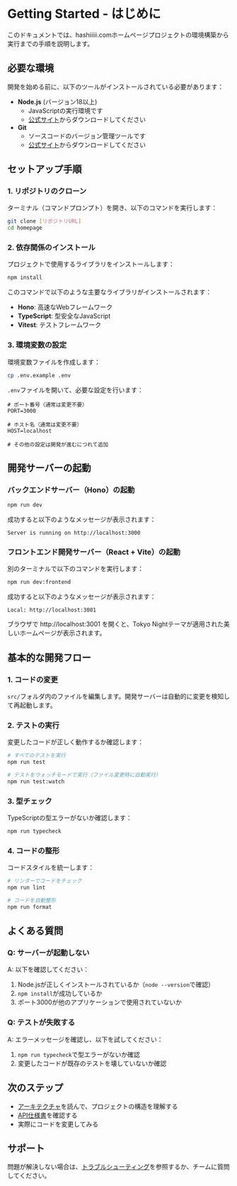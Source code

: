 # Getting Started - はじめに

このドキュメントでは、hashiiiii.comホームページプロジェクトの環境構築から実行までの手順を説明します。

## 必要な環境

開発を始める前に、以下のツールがインストールされている必要があります：

- **Node.js** (バージョン18以上)
  - JavaScriptの実行環境です
  - [公式サイト](https://nodejs.org/)からダウンロードしてください
- **Git**
  - ソースコードのバージョン管理ツールです
  - [公式サイト](https://git-scm.com/)からダウンロードしてください

## セットアップ手順

### 1. リポジトリのクローン

ターミナル（コマンドプロンプト）を開き、以下のコマンドを実行します：

```bash
git clone [リポジトリURL]
cd homepage
```

### 2. 依存関係のインストール

プロジェクトで使用するライブラリをインストールします：

```bash
npm install
```

このコマンドで以下のような主要なライブラリがインストールされます：
- **Hono**: 高速なWebフレームワーク
- **TypeScript**: 型安全なJavaScript
- **Vitest**: テストフレームワーク

### 3. 環境変数の設定

環境変数ファイルを作成します：

```bash
cp .env.example .env
```

`.env`ファイルを開いて、必要な設定を行います：

```env
# ポート番号（通常は変更不要）
PORT=3000

# ホスト名（通常は変更不要）
HOST=localhost

# その他の設定は開発が進むにつれて追加
```

## 開発サーバーの起動

### バックエンドサーバー（Hono）の起動

```bash
npm run dev
```

成功すると以下のようなメッセージが表示されます：

```
Server is running on http://localhost:3000
```

### フロントエンド開発サーバー（React + Vite）の起動

別のターミナルで以下のコマンドを実行します：

```bash
npm run dev:frontend
```

成功すると以下のようなメッセージが表示されます：

```
Local: http://localhost:3001
```

ブラウザで http://localhost:3001 を開くと、Tokyo Nightテーマが適用された美しいホームページが表示されます。

## 基本的な開発フロー

### 1. コードの変更

`src/`フォルダ内のファイルを編集します。開発サーバーは自動的に変更を検知して再起動します。

### 2. テストの実行

変更したコードが正しく動作するか確認します：

```bash
# すべてのテストを実行
npm run test

# テストをウォッチモードで実行（ファイル変更時に自動実行）
npm run test:watch
```

### 3. 型チェック

TypeScriptの型エラーがないか確認します：

```bash
npm run typecheck
```

### 4. コードの整形

コードスタイルを統一します：

```bash
# リンターでコードをチェック
npm run lint

# コードを自動整形
npm run format
```

## よくある質問

### Q: サーバーが起動しない

A: 以下を確認してください：
1. Node.jsが正しくインストールされているか（`node --version`で確認）
2. `npm install`が成功しているか
3. ポート3000が他のアプリケーションで使用されていないか

### Q: テストが失敗する

A: エラーメッセージを確認し、以下を試してください：
1. `npm run typecheck`で型エラーがないか確認
2. 変更したコードが既存のテストを壊していないか確認

## 次のステップ

- [アーキテクチャ](./architecture.md)を読んで、プロジェクトの構造を理解する
- [API仕様書](./api-reference.md)を確認する
- 実際にコードを変更してみる

## サポート

問題が解決しない場合は、[トラブルシューティング](./troubleshooting.md)を参照するか、チームに質問してください。
